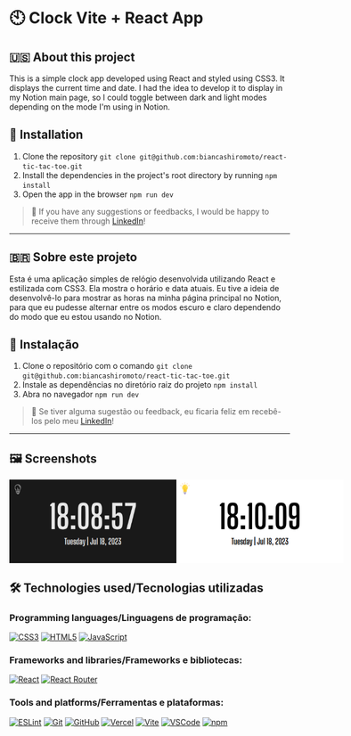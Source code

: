 # 🕙 Clock Vite + React App

## 🇺🇸 About this project

This is a simple clock app developed using React and styled using CSS3. It displays the current time and date.
I had the idea to develop it to display in my Notion main page, so I could toggle between dark and light modes depending on the mode I'm using in Notion.

## 📝 Installation
1. Clone the repository `git clone git@github.com:biancashiromoto/react-tic-tac-toe.git`
2. Install the dependencies in the project's root directory by running `npm install`
3. Open the app in the browser `npm run dev`

> 💬 If you have any suggestions or feedbacks, I would be happy to receive them through <a href="https://www.linkedin.com/in/bshiromoto/" target="_blank">LinkedIn</a>!

<hr>

## 🇧🇷 Sobre este projeto

Esta é uma aplicação simples de relógio desenvolvida utilizando React e estilizada com CSS3. Ela mostra o horário e data atuais.
Eu tive a ideia de desenvolvê-lo para mostrar as horas na minha página principal no Notion, para que eu pudesse alternar entre os modos escuro e claro dependendo do modo que eu estou usando no Notion.

## 📝 Instalação
1. Clone o repositório com o comando `git clone git@github.com:biancashiromoto/react-tic-tac-toe.git`
2. Instale as dependências no diretório raiz do projeto `npm install`
3. Abra no navegador `npm run dev`

> 💬 Se tiver alguma sugestão ou feedback, eu ficaria feliz em recebê-los pelo meu <a href="https://www.linkedin.com/in/bshiromoto/" target="_blank">LinkedIn</a>!

<hr>

## 🖼️ Screenshots
<div style="display:flex;">
  <img src="./screenshots/screenshot-03.png" alt="Dark mode" height="150" width="300" />
  <img src="./screenshots/screenshot-02.png" alt="Light mode" height="150" width="300" />
</div>

## 🛠️ Technologies used/Tecnologias utilizadas
### Programming languages/Linguagens de programação:
[![CSS3](https://img.shields.io/badge/CSS3-1572B6?style=for-the-badge&logo=css3&logoColor=white)]()
[![HTML5](https://img.shields.io/badge/HTML5-E34F26?style=for-the-badge&logo=html5&logoColor=white)]()
[![JavaScript](https://img.shields.io/badge/JavaScript-323330?style=for-the-badge&logo=javascript&logoColor=F7DF1E)]()

### Frameworks and libraries/Frameworks e bibliotecas:
[![React](https://img.shields.io/badge/React-20232A?style=for-the-badge&logo=react&logoColor=61DAFB)]()
[![React Router](https://img.shields.io/badge/React_Router-CA4245?style=for-the-badge&logo=react-router&logoColor=white)]()

### Tools and platforms/Ferramentas e plataformas:
[![ESLint](https://img.shields.io/badge/eslint-3A33D1?style=for-the-badge&logo=eslint&logoColor=white)]()
[![Git](https://img.shields.io/badge/Git-E44C30?style=for-the-badge&logo=git&logoColor=white)]()
[![GitHub](https://img.shields.io/badge/GitHub-100000?style=for-the-badge&logo=github&logoColor=white)]()
[![Vercel](https://img.shields.io/badge/Vercel-000000?style=for-the-badge&logo=vercel&logoColor=white)]()
[![Vite](https://img.shields.io/badge/Vite-B73BFE?style=for-the-badge&logo=vite&logoColor=FFD62E)]()
[![VSCode](https://img.shields.io/badge/VSCode-0078D4?style=for-the-badge&logo=visual%20studio%20code&logoColor=white)]()
[![npm](https://img.shields.io/badge/npm-CB3837?style=for-the-badge&logo=npm&logoColor=white)]()

